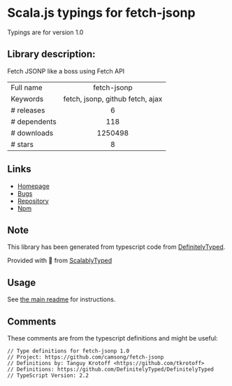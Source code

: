 
# Scala.js typings for fetch-jsonp

Typings are for version 1.0

## Library description:
Fetch JSONP like a boss using Fetch API

|                    |                 |
| ------------------ | :-------------: |
| Full name          | fetch-jsonp |
| Keywords           | fetch, jsonp, github fetch, ajax |
| # releases         | 6 |
| # dependents       | 118 |
| # downloads        | 1250498 |
| # stars            | 8 |

## Links
- [Homepage](https://github.com/camsong/fetch-jsonp#readme)
- [Bugs](https://github.com/camsong/fetch-jsonp/issues)
- [Repository](https://github.com/camsong/fetch-jsonp)
- [Npm](https://www.npmjs.com/package/fetch-jsonp)
    


## Note
This library has been generated from typescript code from [DefinitelyTyped](https://definitelytyped.org).

Provided with :purple_heart: from [ScalablyTyped](https://github.com/oyvindberg/ScalablyTyped)

## Usage
See [the main readme](../../readme.md) for instructions.

## Comments

These comments are from the typescript definitions and might be useful:
```
// Type definitions for fetch-jsonp 1.0
// Project: https://github.com/camsong/fetch-jsonp
// Definitions by: Tanguy Krotoff <https://github.com/tkrotoff>
// Definitions: https://github.com/DefinitelyTyped/DefinitelyTyped
// TypeScript Version: 2.2

```

